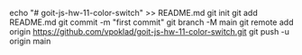 echo "# goit-js-hw-11-color-switch" >> README.md
git init
git add README.md
git commit -m "first commit"
git branch -M main
git remote add origin https://github.com/vpoklad/goit-js-hw-11-color-switch.git
git push -u origin main
